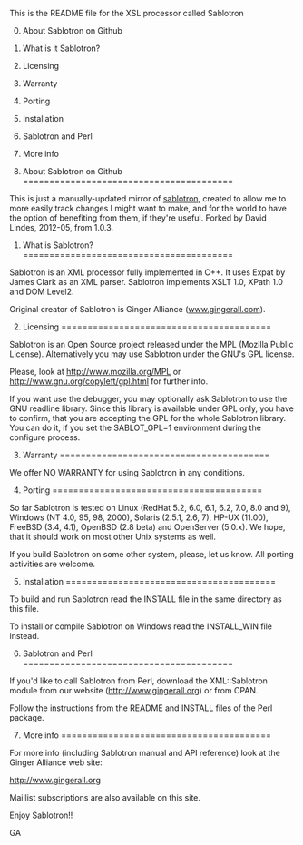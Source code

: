 This is the README file for the XSL processor called Sablotron

0. About Sablotron on Github
1. What is it Sablotron?
2. Licensing
3. Warranty
4. Porting
5. Installation
6. Sablotron and Perl
7. More info

0. About Sablotron on Github
========================================

This is just a manually-updated mirror of
[sablotron](http://sourceforge.net/projects/sablotron/), created to
allow me to more easily track changes I might want to make, and for
the world to have the option of benefiting from them, if they're
useful.  Forked by David Lindes, 2012-05, from 1.0.3.


1. What is Sablotron?
========================================

Sablotron is an XML processor fully implemented in C++. It uses Expat by
James Clark as an XML parser. Sablotron implements XSLT 1.0, XPath 1.0 
and DOM Level2.

Original creator of Sablotron is Ginger Alliance (www.gingerall.com).


2. Licensing
========================================

Sablotron is an Open Source project released under the MPL (Mozilla Public 
License). Alternatively you may use Sablotron under the GNU's GPL license.

Please, look at http://www.mozilla.org/MPL or
http://www.gnu.org/copyleft/gpl.html for further info.

If you want use the debugger, you may optionally ask Sablotron to use
the GNU readline library. Since this library is available under GPL
only, you have to confirm, that you are accepting the GPL for the
whole Sablotron library. You can do it, if you set the SABLOT_GPL=1
environment during the configure process.

3. Warranty
========================================

We offer NO WARRANTY for using Sablotron in any conditions.


4. Porting
========================================

So far Sablotron is tested on Linux (RedHat 5.2, 6.0, 6.1, 6.2, 7.0,
8.0 and 9), Windows (NT 4.0, 95, 98, 2000), Solaris (2.5.1, 2.6, 7), 
HP-UX (11.00), FreeBSD (3.4, 4.1), OpenBSD (2.8 beta) and OpenServer
(5.0.x). We hope, that it should work on most other Unix systems as well.

If you build Sablotron on some other system, please, let us
know. All porting activities are welcome.


5. Installation
========================================

To build and run Sablotron read the INSTALL file in the same
directory as this file.

To install or compile Sablotron on Windows read the INSTALL_WIN
file instead.


6. Sablotron and Perl
========================================

If you'd like to call Sablotron from Perl, download the XML::Sablotron
module from our website (http://www.gingerall.org) or from CPAN.

Follow the instructions from the README and INSTALL files of the Perl package.


7. More info
========================================

For more info (including Sablotron manual and API reference) look at
the Ginger Alliance web site:

http://www.gingerall.org

Maillist subscriptions are also available on this site.


Enjoy Sablotron!!

GA

